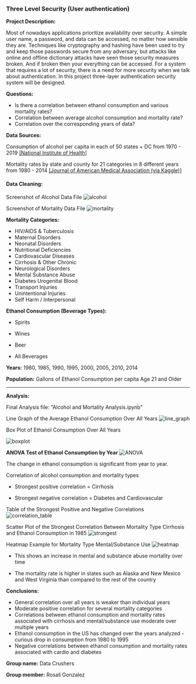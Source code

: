 
### Three Level Security (User authentication)

**Project Description:**

Most of nowadays applications prioritize availability over security. A simple user name, a password, and data can be accessed, no matter how sensible they are. Techniques like cryptography and hashing have been used to try and keep those passwords secure from any adversary, but attacks like online and offline dictionary attacks have seen those security measures broken. And if broken then your everything can be accessed. For a system that requires a lot of security, there is a need for more security when we talk about authentication. In this project three-layer authentication security system will be designed.


**Questions:**

* Is there a correlation between ethanol consumption and various mortality rates?
* Correlation between average alcohol consumption and mortality rate?
* Correlation over the corresponding years of data?



**Data Sources:**

Consumption of alcohol per capita in each of 50 states + DC from 1970 - 2019 [[National Institute of Health]](https://pubs.niaaa.nih.gov/publications/surveillance117/pcyr1970-2019.txt)

Mortality rates by state and county for 21 categories in 8 different years from 1980 - 2014 [[Journal of American Medical Association (via Kaggle)]](https://www.kaggle.com/IHME/us-countylevel-mortality)



#### **Data Cleaning:** 

Screenshot of Alcohol Data File
![alcohol](Images/screenshot_alcohol_file.png)

Screenshot of Mortality Data File
![mortality](Images/screenshot_mortality_file.png)

**Mortality Categories:**

* HIV/AIDS & Tuberculosis
* Maternal Disorders
* Neonatal Disorders
* Nutritional Deficiencies
* Cardiovascular Diseases
* Cirrhosis & Other Chronic
* Neurological Disorders
* Mental Substance Abuse
* Diabetes Urogenital Blood
* Transport Injuries
* Unintentional Injuries
* Self Harm / Interpersonal

**Ethanol Consumption (Beverage Types):**

* Spirits

* Wines

* Beer

* All Beverages

**Years:** 1980, 1985, 1990, 1995, 2000, 2005, 2010, 2014

**Population:** Gallons of Ethanol Consumption per capita Age 21 and Older

****



**Analysis:**

Final Analysis file: "Alcohol and Mortality Analysis.ipynb"

Line Graph of the Average Ethanol Consumption Over All Years
![line_graph](Images/Avg_Ethanol_allyears.png)

Box Plot of Ethanol Consumption Over All Years

![boxplot](Images/BoxPlot_allyears.png)

**ANOVA Test of Ethanol Consumption by Year**
![ANOVA](Images/screenshot_ANOVA.png)

The change in ethanol consumption is significant from year to year.

Correlation of alcohol consumption and mortality types

* Strongest positive correlation = Cirrhosis

* Strongest negative correlation = Diabetes and Cardiovascular

Table of the Strongest Positive and Negative Correlations
 ![correlation_table](Images/correlation_table_strongest_positive.png)

Scatter Plot of the Strongest Correlation Between Mortality Type Cirrhosis and Ethanol Consumption in 1985
  ![strongest](Images/Cirrhosis_scatter_1985.png)

Heatmap Example for Mortality Type Mental/Substance Use
![heatmap](Images/heatmap.png)
*  This shows an increase in mental and substance abuse mortality over time

*  The mortality rate is higher in states such as Alaska and New Mexico and West Virginia than compared to the rest of the country

**Conclusions:**

* General correlation over all years is weaker than individual years
* Moderate positive correlation for several mortality categories
* Correlations between ethanol consumption and mortality rates associated with cirrhosis and mental/substance use moderate over multiple years
* Ethanol consumption in the US has changed over the years analyzed - curious drop in consumption from 1980 to 1995
* Negative correlations between ethanol consumption and mortality rates associated with cardio and diabetes

**Group name:** Data Crushers

**Group member:** Rosali Gonzalez



